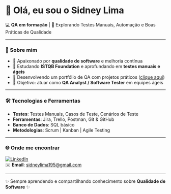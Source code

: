 # 👋 Olá, eu sou o Sidney Lima  

💻 **QA em formação** | 🎯 Explorando Testes Manuais, Automação e Boas Práticas de Qualidade  

---

### 🚀 Sobre mim
- 🔎 Apaixonado por **qualidade de software** e melhoria contínua  
- 🌱 Estudando **ISTQB Foundation** e aprofundando em **testes manuais e ágeis**  
- 📂 Desenvolvendo um portfólio de QA com projetos práticos ([clique aqui](https://github.com/SIDLIMA31?tab=repositories))  
- 🎯 Objetivo: atuar como **QA Analyst / Software Tester** em equipes ágeis  

---

### 🛠️ Tecnologias e Ferramentas
- **Testes**: Testes Manuais, Casos de Teste, Cenários de Teste  
- **Ferramentas**: Jira, Trello, Postman, Git & GitHub  
- **Banco de Dados**: SQL básico  
- **Metodologias**: Scrum | Kanban | Agile Testing  

---

### 🌐 Onde me encontrar
[![LinkedIn](https://img.shields.io/badge/LinkedIn-blue?logo=linkedin&logoColor=white)](https://www.linkedin.com/in/sidney-lima-pcd-696449283)  
✉️ **Email**: sidneylima195@gmail.com  

---
✨ Sempre aprendendo e compartilhando conhecimento sobre **Qualidade de Software** ✨
